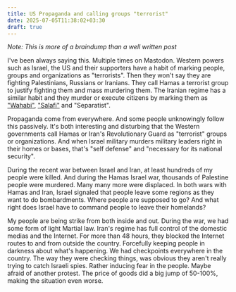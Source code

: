 ```yaml
---
title: US Propaganda and calling groups "terrorist"
date: 2025-07-05T11:38:02+03:30
draft: true
---
```


*Note: This is more of a braindump than a well written post*

I've been always saying this. Multiple times on Mastodon. Western powers such as Israel, the US and their supporters have a habit of marking people, groups and organizations as "terrorists". Then they won't say they are fighting Palestinians, Russians or Iranians. They call Hamas a terrorist group to justify fighting them and mass murdering them. The Iranian regime has a similar habit and they murder or execute citizens by marking them as ["Wahabi"](https://en.wikipedia.org/wiki/Wahhabism), ["Salafi"](https://en.wikipedia.org/wiki/Salafi_movement) and "Separatist".

Propaganda come from everywhere. And some people unknowingly follow this passively. It's both interesting and disturbing that the Western governments call Hamas or Iran's Revolutionary Guard as "terrorist" groups or organizations. And when Israel military murders military leaders right in their homes or bases, that's "self defense" and "necessary for its national security".

During the recent war between Israel and Iran, at least hundreds of my people were killed. And during the Hamas Israel war, thousands of Palestine people were murdered. Many many more were displaced. In both wars with Hamas and Iran, Israel signaled that people leave some regions as they want to do bombardments. Where people are supposed to go? And what right does Israel have to command people to leave their homelands?

My people are being strike from both inside and out. During the war, we had some form of light Martial law. Iran's regime has full control of the domestic medias and the Internet. For more than 48 hours, they blocked the Internet routes to and from outside the country. Forcefully keeping people in darkness about what's happening. We had checkpoints everywhere in the country. The way they were checking things, was obvious they aren't really trying to catch Israeli spies. Rather inducing fear in the people. Maybe afraid of another protest. The price of goods did a big jump of 50-100%, making the situation even worse.
